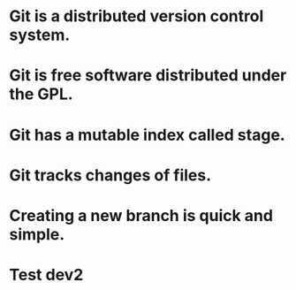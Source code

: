 # Git is a distributed version control system.
# Git is free software distributed under the GPL.
# Git has a mutable index called stage.
# Git tracks changes of files.
# Creating a new branch is quick and simple.
# Test dev2
